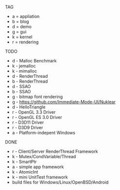 TAG
 * a = appliation
 * b = blog
 * d = demo
 * g = gui
 * k = kernel
 * r = rendering

TODO
 * d - Malloc Benchmark
 * k - jemalloc
 * k - mimalloc
 * d - RenderThread
 * b - RenderThread
 * d - SSAO
 * b - SSAO
 * g - bitmap font rendering
 * g - https://github.com/Immediate-Mode-UI/Nuklear
 * d - HelloTriangle
 * r - OpenGL 3.3 Driver
 * r - OpenGL ES 3.0 Driver
 * r - D3D11 Driver
 * r - D3D9 Driver
 * a - Platform-indepent Windows
 
DONE
 * r - Client/Server RenderThread Framework
 * k - Mutex/CondVariable/Thread
 * k - SmartPtr
 * a - simple app framework
 * k - AtomicInt
 * k - mini UnitTest framework
 * build files for Windows/Linux/OpenBSD/Android
